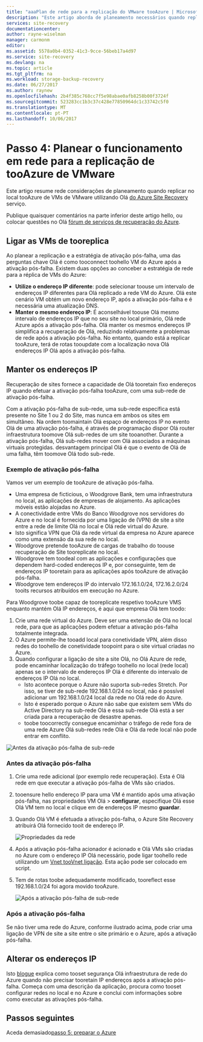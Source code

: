 ```yaml
---
title: "aaaPlan de rede para a replicação do VMware tooAzure | Microsoft Docs"
description: "Este artigo aborda de planeamento necessários quando replicar VMs de VMware tooAzure da rede"
services: site-recovery
documentationcenter: 
author: rayne-wiselman
manager: carmonm
editor: 
ms.assetid: 5578a0b4-0352-41c3-9cce-56beb17a4d97
ms.service: site-recovery
ms.devlang: na
ms.topic: article
ms.tgt_pltfrm: na
ms.workload: storage-backup-recovery
ms.date: 06/27/2017
ms.author: raynew
ms.openlocfilehash: 2b4f385c768cc7f5e98abae0afb8258b00f3724f
ms.sourcegitcommit: 523283cc1b3c37c428e77850964dc1c33742c5f0
ms.translationtype: MT
ms.contentlocale: pt-PT
ms.lasthandoff: 10/06/2017
---
```

# <a name="step-4-plan-networking-for-vmware-tooazure-replication"></a>Passo 4: Planear o funcionamento em rede para a replicação de tooAzure de VMware

Este artigo resume rede considerações de planeamento quando replicar no local tooAzure de VMs de VMware utilizando Olá [do Azure Site Recovery](site-recovery-overview.md) serviço.

Publique quaisquer comentários na parte inferior deste artigo hello, ou colocar questões no Olá [fórum de serviços de recuperação do Azure](https://social.msdn.microsoft.com/forums/azure/home?forum=hypervrecovmgr).


## <a name="connect-tooreplica-vms"></a>Ligar as VMs de tooreplica

Ao planear a replicação e a estratégia de ativação pós-falha, uma das perguntas chave Olá é como tooconnect toohello VM do Azure após a ativação pós-falha. Existem duas opções ao conceber a estratégia de rede para a réplica de VMs do Azure:

- **Utilize o endereço IP diferente**: pode selecionar toouse um intervalo de endereços IP diferentes para Olá replicado a rede VM do Azure. Olá este cenário VM obtém um novo endereço IP, após a ativação pós-falha e é necessária uma atualização DNS.
- **Manter o mesmo endereço IP**: É aconselhável toouse Olá mesmo intervalo de endereços IP que no seu site no local primário, Olá rede Azure após a ativação pós-falha. Olá manter os mesmos endereços IP simplifica a recuperação de Olá, reduzindo relativamente a problemas de rede após a ativação pós-falha. No entanto, quando está a replicar tooAzure, terá de rotas tooupdate com a localização nova Olá endereços IP Olá após a ativação pós-falha. 


## <a name="retain-ip-addresses"></a>Manter os endereços IP

Recuperação de sites fornece a capacidade de Olá tooretain fixo endereços IP quando efetuar a ativação pós-falha tooAzure, com uma sub-rede de ativação pós-falha.

Com a ativação pós-falha de sub-rede, uma sub-rede específica está presente no Site 1 ou 2 do Site, mas nunca em ambos os sites em simultâneo. Na ordem toomaintain Olá espaço de endereços IP no evento Olá de uma ativação pós-falha, é através de programação dispor Olá router infraestrutura toomove Olá sub-redes de um site tooanother. Durante a ativação pós-falha, Olá sub-redes mover com Olá associados a máquinas virtuais protegidas. desvantagem principal Olá é que o evento de Olá de uma falha, têm toomove Olá todo sub-rede.


### <a name="failover-example"></a>Exemplo de ativação pós-falha

Vamos ver um exemplo de tooAzure de ativação pós-falha.

- Uma empresa de ficticious, o Woodgrove Bank, tem uma infraestrutura no local, as aplicações de empresas de alojamento. As aplicações móveis estão alojadas no Azure.
- A conectividade entre VMs do Banco Woodgrove nos servidores do Azure e no local é fornecida por uma ligação de (VPN) de site a site entre a rede de limite Olá no local e Olá rede virtual do Azure.
- Isto significa VPN que Olá da rede virtual da empresa no Azure aparece como uma extensão da sua rede no local.
- Woodgrove pretende tooAzure de cargas de trabalho do toouse recuperação de Site tooreplicate no local.
 - Woodgrove tem toodeal com as aplicações e configurações que dependem hard-coded endereços IP e, por conseguinte, tem de endereços IP tooretain para as aplicações após tooAzure de ativação pós-falha.
 - Woodgrove tem endereços IP do intervalo 172.16.1.0/24, 172.16.2.0/24 tooits recursos atribuídos em execução no Azure.


Para Woodgrove toobe capaz de tooreplicate respetivo tooAzure VMS enquanto mantém Olá IP endereços, é aqui que empresa Olá tem toodo:

1. Crie uma rede virtual do Azure. Deve ser uma extensão de Olá no local rede, para que as aplicações podem efetuar a ativação pós-falha totalmente integrada.
2. O Azure permite-lhe tooadd local para conetividade VPN, além disso redes do toohello de conetividade toopoint para o site virtual criadas no Azure.
3. Quando configurar a ligação de site a site Olá, no Olá Azure de rede, pode encaminhar localização do tráfego toohello no local (rede local) apenas se o intervalo de endereços IP Olá é diferente do intervalo de endereços IP Olá no local.
    - Isto acontece porque o Azure não suporta sub-redes Stretch. Por isso, se tiver de sub-rede 192.168.1.0/24 no local, não é possível adicionar um 192.168.1.0/24 local da rede no Olá rede do Azure.
    - Isto é esperado porque o Azure não sabe que existem sem VMs do Active Directory na sub-rede Olá e essa sub-rede Olá está a ser criada para a recuperação de desastre apenas.
    - toobe toocorrectly consegue encaminhar o tráfego de rede fora de uma rede Azure Olá sub-redes rede Olá e Olá da rede local não pode entrar em conflito.

![Antes da ativação pós-falha de sub-rede](./media/site-recovery-network-design/network-design7.png)

### <a name="before-failover"></a>Antes da ativação pós-falha

1. Crie uma rede adicional (por exemplo rede recuperação). Esta é Olá rede em que executar a ativação pós-falha de VMs são criados.
2. tooensure hello endereço IP para uma VM é mantido após uma ativação pós-falha, nas propriedades VM Olá > **configurar**, especifique Olá esse Olá VM tem no local e clique em de endereços IP mesmo **guardar**.
3. Quando Olá VM é efetuada a ativação pós-falha, o Azure Site Recovery atribuirá Olá fornecido tooit de endereço IP.

    ![Propriedades da rede](./media/site-recovery-network-design/network-design8.png)

4. Após a ativação pós-falha acionador é acionado e Olá VMs são criadas no Azure com o endereço IP Olá necessário, pode ligar toohello rede utilizando um [Vnet tooVnet ligação](../vpn-gateway/virtual-networks-configure-vnet-to-vnet-connection.md). Esta ação pode ser colocado em script.
5. Tem de rotas toobe adequadamente modificado, tooreflect esse 192.168.1.0/24 foi agora movido tooAzure.

    ![Após a ativação pós-falha de sub-rede](./media/site-recovery-network-design/network-design9.png)

### <a name="after-failover"></a>Após a ativação pós-falha

Se não tiver uma rede do Azure, conforme ilustrado acima, pode criar uma ligação de VPN de site a site entre o site primário e o Azure, após a ativação pós-falha.

## <a name="change-ip-addresses"></a>Alterar os endereços IP

Isto [blogue](http://azure.microsoft.com/blog/2014/09/04/networking-infrastructure-setup-for-microsoft-azure-as-a-disaster-recovery-site/) explica como tooset segurança Olá infraestrutura de rede do Azure quando não precisar tooretain IP endereços após a ativação pós-falha. Começa com uma descrição da aplicação, procura como tooset configurar redes no local e no Azure e conclui com informações sobre como executar as ativações pós-falha.  

## <a name="next-steps"></a>Passos seguintes

Aceda demasiado[passo 5: preparar o Azure](vmware-walkthrough-prepare-azure.md)
